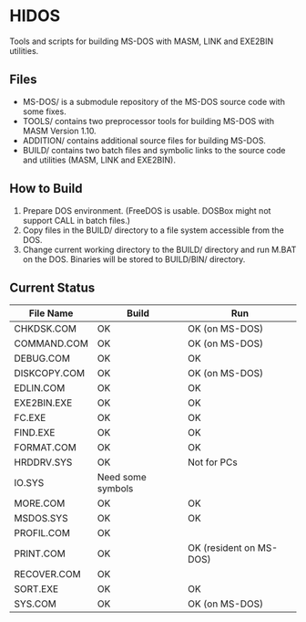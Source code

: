 # HIDOS

Tools and scripts for building MS-DOS with MASM, LINK and EXE2BIN
utilities.

## Files

- MS-DOS/ is a submodule repository of the MS-DOS source code with some fixes.
- TOOLS/ contains two preprocessor tools for building MS-DOS with MASM Version 1.10.
- ADDITION/ contains additional source files for building MS-DOS.
- BUILD/ contains two batch files and symbolic links to the source code and utilities (MASM, LINK and EXE2BIN).

## How to Build

1. Prepare DOS environment.  (FreeDOS is usable.  DOSBox might not support CALL in batch files.)
2. Copy files in the BUILD/ directory to a file system accessible from the DOS.
3. Change current working directory to the BUILD/ directory and run M.BAT on the DOS.  Binaries will be stored to BUILD/BIN/ directory.

## Current Status

| File Name         | Build               | Run                        |
| ----------------- | ------------------- | -------------------------- |
| CHKDSK.COM        | OK                  | OK (on MS-DOS)             |
| COMMAND.COM       | OK                  | OK (on MS-DOS)             |
| DEBUG.COM         | OK                  | OK                         |
| DISKCOPY.COM      | OK                  | OK (on MS-DOS)             |
| EDLIN.COM         | OK                  | OK                         |
| EXE2BIN.EXE       | OK                  | OK                         |
| FC.EXE            | OK                  | OK                         |
| FIND.EXE          | OK                  | OK                         |
| FORMAT.COM        | OK                  | OK                         |
| HRDDRV.SYS        | OK                  | Not for PCs                |
| IO.SYS            | Need some symbols   |                            |
| MORE.COM          | OK                  | OK                         |
| MSDOS.SYS         | OK                  | OK                         |
| PROFIL.COM        | OK                  |                            |
| PRINT.COM         | OK                  | OK (resident on MS-DOS)    |
| RECOVER.COM       | OK                  |                            |
| SORT.EXE          | OK                  | OK                         |
| SYS.COM           | OK                  | OK (on MS-DOS)             |
